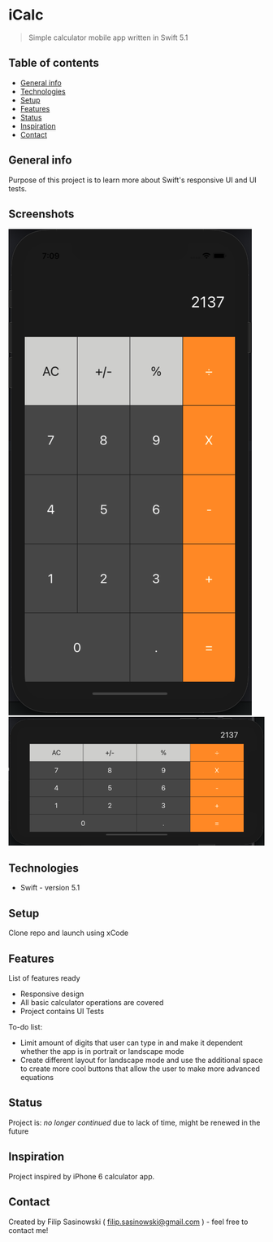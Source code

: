 # iCalc
> Simple calculator mobile app written in Swift 5.1

## Table of contents
* [General info](#general-info)
* [Technologies](#technologies)
* [Setup](#setup)
* [Features](#features)
* [Status](#status)
* [Inspiration](#inspiration)
* [Contact](#contact)

## General info
Purpose of this project is to learn more about Swift's responsive UI and UI tests.

## Screenshots
![Portrait mode on iPhone 11](https://github.com/FilipSasinowski/iCalc/blob/main/docImg/image1.png)
![Landscape mode on iPhone 11](https://github.com/FilipSasinowski/iCalc/blob/main/docImg/image2.png)
## Technologies
* Swift - version 5.1

## Setup
Clone repo and launch using xCode

## Features
List of features ready
* Responsive design
* All basic calculator operations are covered
* Project contains UI Tests

To-do list:
* Limit amount of digits that user can type in and make it dependent whether the app is in portrait or landscape mode
* Create different layout for landscape mode and use the additional space to create more cool buttons that allow the user to make more advanced equations

## Status
Project is:  _no longer continued_ due to lack of time, might be renewed in the future

## Inspiration
Project inspired by iPhone 6 calculator app.

## Contact
Created by Filip Sasinowski ( filip.sasinowski@gmail.com ) - feel free to contact me!
